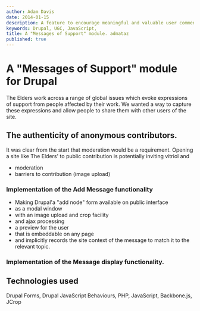 ```yaml
---
author: Adam Davis
date: 2014-01-15
description: A feature to encourage meaningful and valuable user comments
keywords: Drupal, UGC, JavaScript, 
title: A "Messages of Support" module. admataz
published: true
---
```


A "Messages of Support" module for Drupal
==========================================

The Elders work across a range of global issues which evoke expressions of support from people affected by their work. We wanted a way to capture these expressions and allow people to share them with other users of the site. 

## The authenticity of anonymous contributors. 
It was clear from the start that moderation would be a requirement. Opening a site like The Elders' to public contribution is potentially inviting vitriol and 

- moderation
- barriers to contribution (image upload)

### Implementation of the Add Message functionality
- Making Drupal'a "add node" form available on public interface
- as a modal window
- with an image upload and crop facility
- and ajax processing
- a preview for the user 
- that is embeddable on any page 
- and implicitly records the site context of the message to match it to the relevant topic.

### Implementation of the Message display functionality. 

## Technologies used
Drupal Forms, Drupal JavaScript Behaviours, PHP, JavaScript, Backbone.js, JCrop

